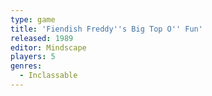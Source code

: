 ```yaml
---
type: game
title: 'Fiendish Freddy''s Big Top O'' Fun'
released: 1989
editor: Mindscape
players: 5
genres:
  - Inclassable
---
```

